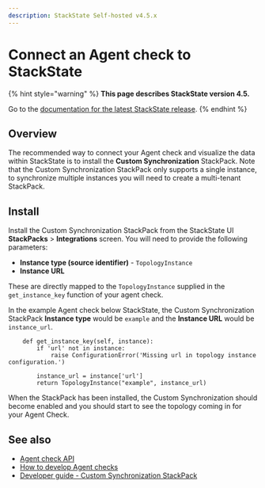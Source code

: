 ```yaml
---
description: StackState Self-hosted v4.5.x
---
```


# Connect an Agent check to StackState

{% hint style="warning" %}
**This page describes StackState version 4.5.**

Go to the [documentation for the latest StackState release](https://docs.stackstate.com/develop/developer-guides/agent_check/connect_agent_check_with_stackstate).
{% endhint %}

## Overview

The recommended way to connect your Agent check and visualize the data within StackState is to install the **Custom Synchronization** StackPack. Note that the Custom Synchronization StackPack only supports a single instance, to synchronize multiple instances you will need to create a multi-tenant StackPack.

## Install

Install the Custom Synchronization StackPack from the StackState UI **StackPacks** &gt; **Integrations** screen. You will need to provide the following parameters:

* **Instance type \(source identifier\)** - `TopologyInstance`
* **Instance URL**

These are directly mapped to the `TopologyInstance` supplied in the `get_instance_key` function of your agent check.

In the example Agent check below StackState, the Custom Synchronization StackPack **Instance type** would be `example` and the **Instance URL** would be `instance_url`.

```text
    def get_instance_key(self, instance):
        if 'url' not in instance:
            raise ConfigurationError('Missing url in topology instance configuration.')

        instance_url = instance['url']
        return TopologyInstance("example", instance_url)
```

When the StackPack has been installed, the Custom Synchronization should become enabled and you should start to see the topology coming in for your Agent Check.

## See also

* [Agent check API](agent-check-api.md)
* [How to develop Agent checks](how_to_develop_agent_checks.md)
* [Developer guide - Custom Synchronization StackPack](../custom_synchronization_stackpack/)

